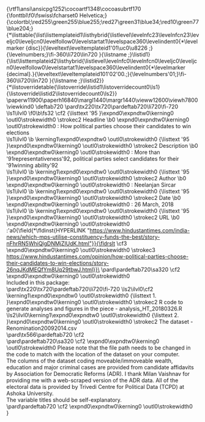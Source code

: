 {\rtf1\ansi\ansicpg1252\cocoartf1348\cocoasubrtf170
{\fonttbl\f0\fswiss\fcharset0 Helvetica;}
{\colortbl;\red255\green255\blue255;\red27\green31\blue34;\red10\green77\blue204;}
{\*\listtable{\list\listtemplateid1\listhybrid{\listlevel\levelnfc23\levelnfcn23\leveljc0\leveljcn0\levelfollow0\levelstartat1\levelspace360\levelindent0{\*\levelmarker \{disc\}}{\leveltext\leveltemplateid1\'01\uc0\u8226 ;}{\levelnumbers;}\fi-360\li720\lin720 }{\listname ;}\listid1}
{\list\listtemplateid2\listhybrid{\listlevel\levelnfc0\levelnfcn0\leveljc0\leveljcn0\levelfollow0\levelstartat1\levelspace360\levelindent0{\*\levelmarker \{decimal\}.}{\leveltext\leveltemplateid101\'02\'00.;}{\levelnumbers\'01;}\fi-360\li720\lin720 }{\listname ;}\listid2}}
{\*\listoverridetable{\listoverride\listid1\listoverridecount0\ls1}{\listoverride\listid2\listoverridecount0\ls2}}
\paperw11900\paperh16840\margl1440\margr1440\vieww12600\viewh7800\viewkind0
\deftab720
\pard\tx220\tx720\pardeftab720\li720\fi-720
\ls1\ilvl0
\f0\b\fs32 \cf2 {\listtext	\'95	}\expnd0\expndtw0\kerning0
\outl0\strokewidth0 \strokec2 Headline
\b0 \expnd0\expndtw0\kerning0
\outl0\strokewidth0 : How political parties choose their candidates to win elections\
\ls1\ilvl0
\b \kerning1\expnd0\expndtw0 \outl0\strokewidth0 {\listtext	\'95	}\expnd0\expndtw0\kerning0
\outl0\strokewidth0 \strokec2 Description
\b0 \expnd0\expndtw0\kerning0
\outl0\strokewidth0 : More than \'91representativeness\'92, political parties select candidates for their \'91winning ability\'92\
\ls1\ilvl0
\b \kerning1\expnd0\expndtw0 \outl0\strokewidth0 {\listtext	\'95	}\expnd0\expndtw0\kerning0
\outl0\strokewidth0 \strokec2 Author
\b0 \expnd0\expndtw0\kerning0
\outl0\strokewidth0 : Neelanjan Sircar\
\ls1\ilvl0
\b \kerning1\expnd0\expndtw0 \outl0\strokewidth0 {\listtext	\'95	}\expnd0\expndtw0\kerning0
\outl0\strokewidth0 \strokec2 Date
\b0 \expnd0\expndtw0\kerning0
\outl0\strokewidth0 : 26 March, 2018\
\ls1\ilvl0
\b \kerning1\expnd0\expndtw0 \outl0\strokewidth0 {\listtext	\'95	}\expnd0\expndtw0\kerning0
\outl0\strokewidth0 \strokec2 URL
\b0 \expnd0\expndtw0\kerning0
\outl0\strokewidth0 :\'a0{\field{\*\fldinst{HYPERLINK "https://www.hindustantimes.com/india-news/which-mps-utilise-constituency-funds-the-best/story-nFhrRN5WhiQlgDNMjZIUdK.html"}}{\fldrslt \cf3 \expnd0\expndtw0\kerning0
\outl0\strokewidth0 \strokec3 https://www.hindustantimes.com/opinion/how-political-parties-choose-their-candidates-to-win-elections/story-26nqJKdMEQfYm8Uq29tbwJ.html}}\
\pard\pardeftab720\sa320
\cf2 \expnd0\expndtw0\kerning0
\outl0\strokewidth0 \
Included in this package:\
\pard\tx220\tx720\pardeftab720\li720\fi-720
\ls2\ilvl0\cf2 \kerning1\expnd0\expndtw0 \outl0\strokewidth0 {\listtext	1.	}\expnd0\expndtw0\kerning0
\outl0\strokewidth0 \strokec2 R code to generate analyses and figures in the piece - analysis_HT_20180326.R\
\ls2\ilvl0\kerning1\expnd0\expndtw0 \outl0\strokewidth0 {\listtext	2.	}\expnd0\expndtw0\kerning0
\outl0\strokewidth0 \strokec2 The dataset - Renomination20092014.csv\
\pard\tx566\pardeftab720
\cf2 \
\pard\pardeftab720\sa320
\cf2 \expnd0\expndtw0\kerning0
\outl0\strokewidth0 Please note that the file path needs to be changed in the code to match with the location of the dataset on your computer.\
The columns of the dataset coding moveable/immoveable wealth, education and major criminal cases are provided from candidate affidavits by Association for Democratic Reforms (ADR). I thank Milan Vaishnav for providing me with a web-scraped version of the ADR data. All of the electoral data is provided by Trivedi Centre for Political Data (TCPD) at Ashoka University.\
The variable titles should be self-explanatory.\
\pard\pardeftab720
\cf2 \expnd0\expndtw0\kerning0
\outl0\strokewidth0 \
}